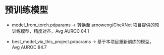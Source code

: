 # 预训练模型
* model_from_torch.pdparams -> 转换至 arnoweng/CheXNet 项目提供的预训练模型，精度对齐，Avg AUROC 84.1

* best_model_via_this_project.pdparams -> 基于本项目重新训练的模型，Avg AUROC 84.7
